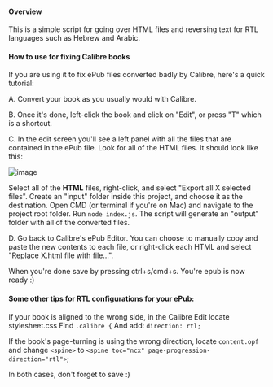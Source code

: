 #### Overview
This is a simple script for going over HTML files and reversing text for RTL languages such as Hebrew and Arabic.

#### How to use for fixing Calibre books
If you are using it to fix ePub files converted badly by Calibre, here's a quick tutorial:

A. Convert your book as you usually would with Calibre.

B. Once it's done, left-click the book and click on "Edit", or press "T" which is a shortcut.

C. In the edit screen you'll see a left panel with all the files that are contained in the ePub file. Look for all of the HTML files. It should look like this:

![image](https://github.com/user-attachments/assets/a9b5de92-71cb-44c4-8f13-62d328a265f6)

Select all of the **HTML** files, right-click, and select "Export all X selected files". 
Create an "input" folder inside this project, and choose it as the destination.
Open CMD (or terminal if you're on Mac) and navigate to the project root folder. 
Run `node index.js`.
The script will generate an "output" folder with all of the converted files.

D. Go back to Calibre's ePub Editor.
You can choose to manually copy and paste the new contents to each file, or right-click each HTML and select "Replace X.html file with file...".

When you're done save by pressing ctrl+s/cmd+s.
You're epub is now ready :)

#### Some other tips for RTL configurations for your ePub:
If your book is aligned to the wrong side, in the Calibre Edit locate stylesheet.css
Find `.calibre {`
And add:
`direction: rtl;`

If the book's page-turning is using the wrong direction, locate `content.opf` and change `<spine>` to `<spine toc="ncx" page-progression-direction="rtl">`;

In both cases, don't forget to save :)
